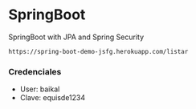 # SpringBoot
SpringBoot with JPA and Spring Security


`https://spring-boot-demo-jsfg.herokuapp.com/listar`

### Credenciales

* User: baikal
* Clave: equisde1234

